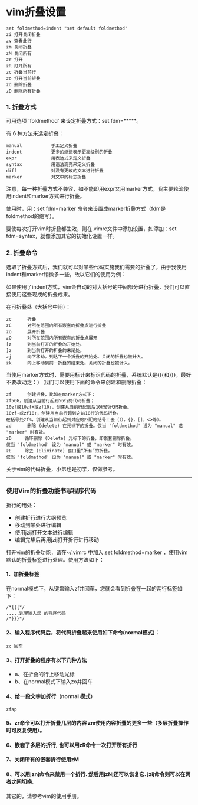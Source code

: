 vim折叠设置
=========

    set foldmethod=indent "set default foldmethod"
    zi 打开关闭折叠
    zv 查看此行
    zm 关闭折叠
    zM 关闭所有
    zr 打开
    zR 打开所有
    zc 折叠当前行
    zo 打开当前折叠
    zd 删除折叠
    zD 删除所有折叠


### 1. 折叠方式

可用选项 'foldmethod' 来设定折叠方式：set fdm=*****。

有 6 种方法来选定折叠：

    manual           手工定义折叠
    indent           更多的缩进表示更高级别的折叠
    expr             用表达式来定义折叠
    syntax           用语法高亮来定义折叠
    diff             对没有更改的文本进行折叠
    marker           对文中的标志折叠

注意，每一种折叠方式不兼容，如不能即用expr又用marker方式，我主要轮流使用indent和marker方式进行折叠。

使用时，用：set fdm=marker 命令来设置成marker折叠方式（fdm是foldmethod的缩写）。

要使每次打开vim时折叠都生效，则在.vimrc文件中添加设置，如添加：set fdm=syntax，就像添加其它的初始化设置一样。

### 2. 折叠命令

选取了折叠方式后，我们就可以对某些代码实施我们需要的折叠了，由于我使用indent和marker稍微多一些，故以它们的使用为例：

如果使用了indent方式，vim会自动的对大括号的中间部分进行折叠，我们可以直接使用这些现成的折叠成果。

在可折叠处（大括号中间）：

    zc      折叠
    zC      对所在范围内所有嵌套的折叠点进行折叠
    zo      展开折叠
    zO      对所在范围内所有嵌套的折叠点展开
    [z      到当前打开的折叠的开始处。
    ]z      到当前打开的折叠的末尾处。
    zj      向下移动。到达下一个折叠的开始处。关闭的折叠也被计入。
    zk      向上移动到前一折叠的结束处。关闭的折叠也被计入。

当使用marker方式时，需要用标计来标识代码的折叠，系统默认是{{{和}}}，最好不要改动之：）
我们可以使用下面的命令来创建和删除折叠：

    zf      创建折叠，比如在marker方式下：
    zf56G，创建从当前行起到56行的代码折叠；
    10zf或10zf+或zf10↓，创建从当前行起到后10行的代码折叠。
    10zf-或zf10↑，创建从当前行起到之前10行的代码折叠。
    在括号处zf%，创建从当前行起到对应的匹配的括号上去（（），{}，[]，<>等）。
    zd      删除 (delete) 在光标下的折叠。仅当 'foldmethod' 设为 "manual" 或 "marker" 时有效。
    zD     循环删除 (Delete) 光标下的折叠，即嵌套删除折叠。
    仅当 'foldmethod' 设为 "manual" 或 "marker" 时有效。
    zE     除去 (Eliminate) 窗口里“所有”的折叠。
    仅当 'foldmethod' 设为 "manual" 或 "marker" 时有效。

关于vim的代码折叠，小弟也是初学，仅做参考。

---

### 使用Vim的折叠功能书写程序代码

折行的用处：

* 创建折行进行大纲预览
* 移动到某处进行编辑
* 使用jzij打开文本进行编辑
* 编辑完毕后再用jzij打开折行进行移动

打开vim的折叠功能，请在~/.vimrc 中加入:set foldmethod=marker ，使用vim默认的折叠标签进行处理。使用方法如下：

#### 1、加折叠标签

在normal模式下，从键盘输入zf并回车，您就会看到折叠在一起的两行标签如下：

    /*{{{*/
    .....这里输入您 的程序代码
    /*}}}*/


#### 2、输入程序代码后，将代码折叠起来使用如下命令(normal模式)：

    zc 回车

#### 3、打开折叠的程序有以下几种方法

* a、在折叠的行上移动光标
* b、在normal模式下输入zo并回车

#### 4、给一段文字加折行（normal 模式）

    zfap

#### 5、zr命令可以打开折叠几层的内容 zm使用内容折叠的更多一些（多层折叠操作时可反复使用）。

#### 6、嵌套了多层的折行, 也可以用zR命令一次打开所有折行

#### 7、关闭所有的嵌套折行使用zM

#### 8、可以用jznj命令来禁用一个折行. 然后用jzNj还可以恢复它. jzij命令则可以在两者之间切换.

其它的，请参考vim的使用手册。
